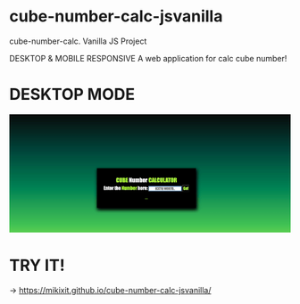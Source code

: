 # cube-number-calc-jsvanilla
cube-number-calc. Vanilla JS Project

DESKTOP & MOBILE RESPONSIVE
A web application for calc cube number!

# DESKTOP MODE
![](gifproject.gif)

# TRY IT!
-> https://mikixit.github.io/cube-number-calc-jsvanilla/
